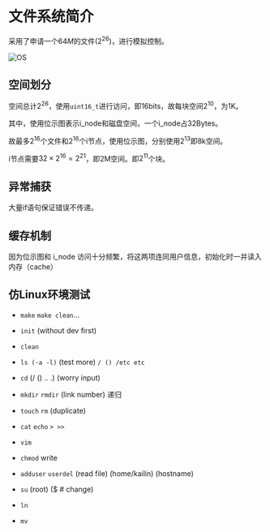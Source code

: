 # 文件系统简介

采用了申请一个$64M$的文件($2^{26}$)，进行模拟控制。

![OS](http://oklhb00qa.bkt.clouddn.com/OS.png)

## 空间划分

空间总计$2^{26}$，使用`uint16_t`进行访问，即16bits，故每块空间$2^{10}$，为1K。

其中，使用位示图表示i_node和磁盘空间，一个i_node占32Bytes。

故最多$2^{16}$个文件和$2^{16}$个i节点，使用位示图，分别使用$2^{13}$即8k空间。

i节点需要$32\times 2^{16} = 2^{21}$，即2M空间。即$2^{11}$个块。

## 异常捕获

大量if语句保证错误不传递。

## 缓存机制

因为位示图和 i_node 访问十分频繁，将这两项连同用户信息，初始化时一并读入内存（cache）

## 仿Linux环境测试

* `make` `make clean`...

* `init`  (without dev first)

* `clean`

* `ls (-a -l)` (test more) `/ () /etc etc`

* `cd` (/ () .. .) (worry input)

* `mkdir` `rmdir` (link number) 递归

* `touch` `rm` (duplicate)

* `cat` `echo` `> >>`

* `vim`

* `chmod` write

* `adduser` `userdel` (read file) (home/kailin) (hostname)

* `su` (root) ($ # change)

* `ln`

* `mv`
